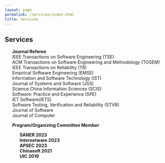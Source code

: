 ```yaml
---
layout: page
permalink: /services/index.html
title: Services
---
```


## Services 
<UL style="LIST-STYLE-TYPE: none">
<Strong>Journal Referee</Strong>
<LI>IEEE Transactions on Software Engineering (TSE)</LI>
<LI>ACM Transactions on Software Engineering and Methodology (TOSEM)</LI> 
<LI>IEEE Transactions on Reliability (TR)</LI>
<LI>Empirical Software Engineering (EMSE)</LI>
<LI>Information and Software Technology (IST)</LI>
<LI>Journal of Systems and Software (JSS)</LI>
<LI>Science China Information Sciences (SCIS)</LI>
<LI>Software: Practice and Experience (SPE)</LI>
<LI>IET Software(IETS)</LI>
<LI>Software Testing, Verification and Reliability (STVR)</LI>
<LI>Journal of Software</LI>
<LI>Journal of Computer</LI>
 
<strong>Program/Organizing Committee Member</stong>
<UL style="LIST-STYLE-TYPE: none">
<LI>SANER 2023</LI>
<LI>Internetware 2023</LI> 
<LI>APSEC 2023</LI>
<LI>Chinasoft 2021</LI>
<LI>UIC 2019</LI>
</UL>
  

